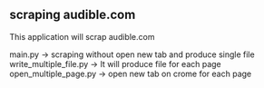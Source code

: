 ## scraping audible.com
This application will scrap audible.com

main.py -> scraping without open new tab and produce single file
write_multiple_file.py -> It will produce file for each page
open_multiple_page.py -> open new tab on crome for each page